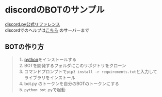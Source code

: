 # discordのBOTのサンプル  
[discord.py公式リファレンス](y.readthedocs.io)  
discordでのヘルプは[こちら](https://discord.gg/QVt6pYR) のサーバーまで

## BOTの作り方  
> 1. [python](https://python.org)をインストールする  
> 2. BOTを開発するフォルダにこのリポジトリをクローン  
> 3. コマンドプロンプトで`pip3 install -r requirements.txt`と入力してライブラリをインストール  
> 4. bot.py のトークンを自分のBOTのトークンにする  
> 5. `python bot.py`で起動
